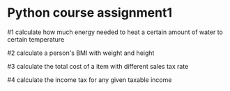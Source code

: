 # Python course assignment1

#1 calculate how much energy needed to heat a certain amount of water to certain temperature

#2 calculate a person's BMI with weight and height

#3 calculate the total cost of a item with different sales tax rate 

#4 calculate the income tax for any given taxable income
